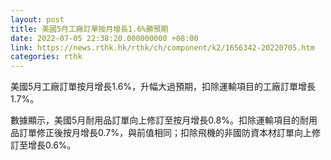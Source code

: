 ```yaml
---
layout: post
title: 美國5月工廠訂單按月增長1.6%勝預期
date: 2022-07-05 22:38:20.000000000 +08:00
link: https://news.rthk.hk/rthk/ch/component/k2/1656342-20220705.htm
categories: rthk
---
```


美國5月工廠訂單按月增長1.6%，升幅大過預期，扣除運輸項目的工廠訂單增長1.7%。

數據顯示，美國5月耐用品訂單向上修訂至按月增長0.8%。扣除運輸項目的耐用品訂單修正後按月增長0.7%，與前值相同；扣除飛機的非國防資本材訂單向上修訂至增長0.6%。
